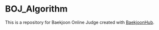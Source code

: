 # BOJ_Algorithm
This is a repository for Baekjoon Online Judge created with [BaekjoonHub](https://github.com/BaekjoonHub/BaekjoonHub).
